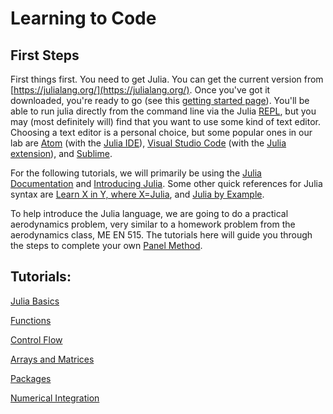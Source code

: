# Learning to Code

## First Steps

First things first. You need to get Julia. You can get the current version from [https://julialang.org/](https://julialang.org/). Once you've got it downloaded, you're ready to go (see this [getting started page](https://en.wikibooks.org/wiki/Introducing_Julia/Getting_started)).  You'll be able to run julia directly from the command line via the Julia [REPL](https://en.wikibooks.org/wiki/Introducing_Julia/The_REPL), but you may (most definitely will) find that you want to use some kind of text editor. Choosing a text editor is a personal choice, but some popular ones in our lab are [Atom](https://atom.io/) (with the [Julia IDE](http://junolab.org/)), [Visual Studio Code](https://code.visualstudio.com/) (with the [Julia extension](https://marketplace.visualstudio.com/items?itemName=julialang.language-julia)), and [Sublime](https://github.com/PetrKryslUCSD/HowToUseJuliaWithSublimeText3/blob/master/How-to-use-Julia-with-Sublime-Text-3.md).

For the following tutorials, we will primarily be using the [Julia Documentation](https://docs.julialang.org/en/v1/) and [Introducing Julia](https://en.wikibooks.org/wiki/Introducing_Julia). Some other quick references for Julia syntax are [Learn X in Y, where X=Julia](https://learnxinyminutes.com/docs/julia/), and [Julia by Example](https://juliabyexample.helpmanual.io/).

To help introduce the Julia language, we are going to do a practical aerodynamics problem, very similar to a homework problem from the aerodynamics class, ME EN 515. The tutorials here will guide you through the steps to complete your own [Panel Method](http://flowlab.groups.et.byu.net/me515/slides/9-panel.pdf).

## Tutorials:
[Julia Basics](latex/basics.pdf)

[Functions](latex/functions.pdf)

[Control Flow](loops.md)

[Arrays and Matrices](arrays.md)

[Packages](packages.md)

[Numerical Integration](integration.md)
